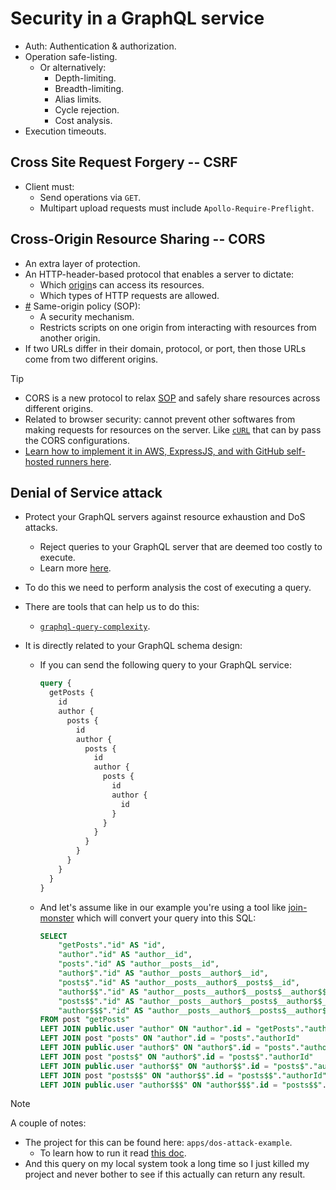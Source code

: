 # Security in a GraphQL service

- Auth: Authentication & authorization.
- Operation safe-listing.
  - Or alternatively:
    - Depth-limiting.
    - Breadth-limiting.
    - Alias limits.
    - Cycle rejection.
    - Cost analysis.
- Execution timeouts.

## Cross Site Request Forgery -- CSRF

- Client must:
  - Send operations via `GET`.
  - Multipart upload requests must include `Apollo-Require-Preflight`.

## Cross-Origin Resource Sharing -- CORS

- An extra layer of protection.
- An HTTP-header-based protocol that enables a server to dictate:
  - Which [origin](./glossary.md#originInCorsAttackDefinition)s can access its resources.
  - Which types of HTTP requests are allowed.
- <a href="#sopDefinition" id="sopDefinition">#</a> Same-origin policy (SOP):
  - A security mechanism.
  - Restricts scripts on one origin from interacting with resources from another origin.
- If two URLs differ in their domain, protocol, or port, then those URLs come from two different origins.

> [!TIP]
>
> - CORS is a new protocol to relax [SOP](#sopDefinition) and safely share resources across different origins.
> - Related to browser security: cannot prevent other softwares from making requests for resources on the server. Like [`cURL`](https://man7.org/linux/man-pages/man1/curl.1.html) that can by pass the CORS configurations.
> - [Learn how to implement it in AWS, ExpressJS, and with GitHub self-hosted runners here](https://github.com/kasir-barati/cloud/blob/main/deploying-exercises/expressjs-cors/github-pipeline.md).

## Denial of Service attack

- Protect your GraphQL servers against resource exhaustion and DoS attacks.
  - Reject queries to your GraphQL server that are deemed too costly to execute.
  - Learn more [here](./nestjs.md#query-complexity).
- To do this we need to perform analysis the cost of executing a query.
- There are tools that can help us to do this:
  - [`graphql-query-complexity`](https://www.npmjs.com/package/graphql-query-complexity).
- It is directly related to your GraphQL schema design:

  - If you can send the following query to your GraphQL service:

    ```graphql
    query {
      getPosts {
        id
        author {
          posts {
            id
            author {
              posts {
                id
                author {
                  posts {
                    id
                    author {
                      id
                    }
                  }
                }
              }
            }
          }
        }
      }
    }
    ```

  - And let's assume like in our example you're using a tool like [join-monster](https://github.com/join-monster/join-monster) which will convert your query into this SQL:

    ```sql
    SELECT
        "getPosts"."id" AS "id",
        "author"."id" AS "author__id",
        "posts"."id" AS "author__posts__id",
        "author$"."id" AS "author__posts__author$__id",
        "posts$"."id" AS "author__posts__author$__posts$__id",
        "author$$"."id" AS "author__posts__author$__posts$__author$$__id",
        "posts$$"."id" AS "author__posts__author$__posts$__author$$__posts$$__id",
        "author$$$"."id" AS "author__posts__author$__posts$__author$$__posts$$__author$$$__id"
    FROM post "getPosts"
    LEFT JOIN public.user "author" ON "author".id = "getPosts"."authorId"
    LEFT JOIN post "posts" ON "author".id = "posts"."authorId"
    LEFT JOIN public.user "author$" ON "author$".id = "posts"."authorId"
    LEFT JOIN post "posts$" ON "author$".id = "posts$"."authorId"
    LEFT JOIN public.user "author$$" ON "author$$".id = "posts$"."authorId"
    LEFT JOIN post "posts$$" ON "author$$".id = "posts$$"."authorId"
    LEFT JOIN public.user "author$$$" ON "author$$$".id = "posts$$"."authorId"
    ```

> [!NOTE]
>
> A couple of notes:
>
> - The project for this can be found here: `apps/dos-attack-example`.
>   - To learn how to run it read [this doc](../apps/dos-attack-example/README.md).
> - And this query on my local system took a long time so I just killed my project and never bother to see if this actually can return any result.
